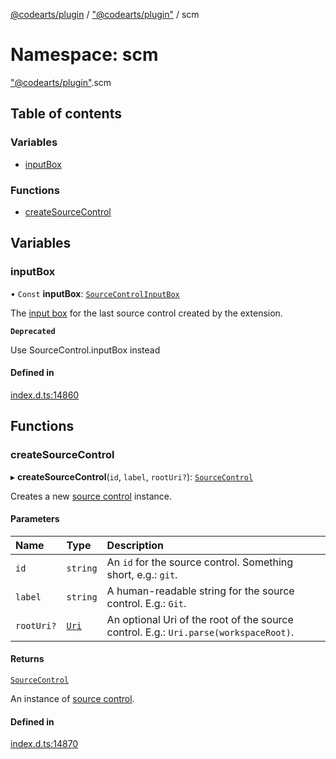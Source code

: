 [@codearts/plugin](../README.md) / ["@codearts/plugin"](_codearts_plugin_.md) / scm

# Namespace: scm

["@codearts/plugin"](_codearts_plugin_.md).scm

## Table of contents

### Variables

- [inputBox](codearts_plugin_.scm.md#inputbox)

### Functions

- [createSourceControl](codearts_plugin_.scm.md#createsourcecontrol)

## Variables

### inputBox

• `Const` **inputBox**: [`SourceControlInputBox`](../interfaces/codearts_plugin_.SourceControlInputBox.md)

The [input box](../interfaces/codearts_plugin_.SourceControlInputBox.md) for the last source control
created by the extension.

**`Deprecated`**

Use SourceControl.inputBox instead

#### Defined in

[index.d.ts:14860](https://github.com/shuyaqian/cloudide-plugin-api/blob/5b69219/index.d.ts#L14860)

## Functions

### createSourceControl

▸ **createSourceControl**(`id`, `label`, `rootUri?`): [`SourceControl`](../interfaces/codearts_plugin_.SourceControl.md)

Creates a new [source control](../interfaces/codearts_plugin_.SourceControl.md) instance.

#### Parameters

| Name | Type | Description |
| :------ | :------ | :------ |
| `id` | `string` | An `id` for the source control. Something short, e.g.: `git`. |
| `label` | `string` | A human-readable string for the source control. E.g.: `Git`. |
| `rootUri?` | [`Uri`](../classes/codearts_plugin_.Uri.md) | An optional Uri of the root of the source control. E.g.: `Uri.parse(workspaceRoot)`. |

#### Returns

[`SourceControl`](../interfaces/codearts_plugin_.SourceControl.md)

An instance of [source control](../interfaces/codearts_plugin_.SourceControl.md).

#### Defined in

[index.d.ts:14870](https://github.com/shuyaqian/cloudide-plugin-api/blob/5b69219/index.d.ts#L14870)
